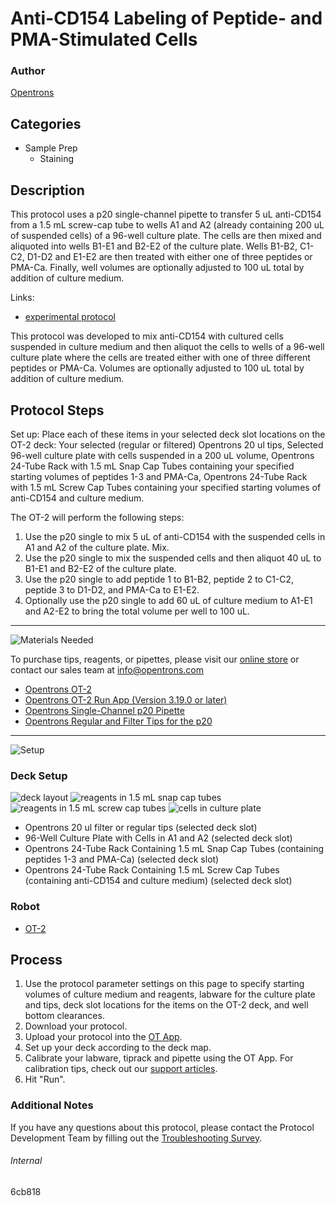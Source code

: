 # Anti-CD154 Labeling of Peptide- and PMA-Stimulated Cells

### Author
[Opentrons](https://opentrons.com/)

## Categories
* Sample Prep
     * Staining

## Description

This protocol uses a p20 single-channel pipette to transfer 5 uL anti-CD154 from a 1.5 mL screw-cap tube to wells A1 and A2 (already containing 200 uL of suspended cells) of a 96-well culture plate. The cells are then mixed and aliquoted into wells B1-E1 and B2-E2 of the culture plate. Wells B1-B2, C1-C2, D1-D2 and E1-E2 are then treated with either one of three peptides or PMA-Ca. Finally, well volumes are optionally adjusted to 100 uL total by addition of culture medium.

Links:
* [experimental protocol](https://opentrons-protocol-library-website.s3.amazonaws.com/custom-README-images/6cb818/Protocol_ForCustom_Opentrons_9-21-21.docx)


This protocol was developed to mix anti-CD154 with cultured cells suspended in culture medium and then aliquot the cells to wells of a 96-well culture plate where the cells are treated either with one of three different peptides or PMA-Ca. Volumes are optionally adjusted to 100 uL total by addition of culture medium.

## Protocol Steps

Set up: Place each of these items in your selected deck slot locations on the OT-2 deck: Your selected (regular or filtered) Opentrons 20 ul tips, Selected 96-well culture plate with cells suspended in a 200 uL volume, Opentrons 24-Tube Rack with 1.5 mL Snap Cap Tubes containing your specified starting volumes of peptides 1-3 and PMA-Ca, Opentrons 24-Tube Rack with 1.5 mL Screw Cap Tubes containing your specified starting volumes of anti-CD154 and culture medium.

The OT-2 will perform the following steps:
1. Use the p20 single to mix 5 uL of anti-CD154 with the suspended cells in A1 and A2 of the culture plate. Mix.
2. Use the p20 single to mix the suspended cells and then aliquot 40 uL to B1-E1 and B2-E2 of the culture plate.
3. Use the p20 single to add peptide 1 to B1-B2, peptide 2 to C1-C2, peptide 3 to D1-D2, and PMA-Ca to E1-E2.
4. Optionally use the p20 single to add 60 uL of culture medium to A1-E1 and A2-E2 to bring the total volume per well to 100 uL.

---
![Materials Needed](https://s3.amazonaws.com/opentrons-protocol-library-website/custom-README-images/001-General+Headings/materials.png)

To purchase tips, reagents, or pipettes, please visit our [online store](https://shop.opentrons.com/) or contact our sales team at [info@opentrons.com](mailto:info@opentrons.com)

* [Opentrons OT-2](https://shop.opentrons.com/collections/ot-2-robot/products/ot-2)
* [Opentrons OT-2 Run App (Version 3.19.0 or later)](https://opentrons.com/ot-app/)
* [Opentrons Single-Channel p20 Pipette](https://shop.opentrons.com/collections/ot-2-pipettes/products/single-channel-electronic-pipette)
* [Opentrons Regular and Filter Tips for the p20](https://shop.opentrons.com/collections/opentrons-tips)

---
![Setup](https://s3.amazonaws.com/opentrons-protocol-library-website/custom-README-images/001-General+Headings/Setup.png)

### Deck Setup
![deck layout](https://opentrons-protocol-library-website.s3.amazonaws.com/custom-README-images/6cb818/layout_6cb818.png)
![reagents in 1.5 mL snap cap tubes](https://opentrons-protocol-library-website.s3.amazonaws.com/custom-README-images/6cb818/Reagents+in+1.5+ML+Snap+Cap+Tubes.png)
![reagents in 1.5 mL screw cap tubes](https://opentrons-protocol-library-website.s3.amazonaws.com/custom-README-images/6cb818/Reagents+in+1.5+ML+Screw+Cap+Tubes.png)
![cells in culture plate](https://opentrons-protocol-library-website.s3.amazonaws.com/custom-README-images/6cb818/Cells+in+Culture+Plate.png)

* Opentrons 20 ul filter or regular tips (selected deck slot)
* 96-Well Culture Plate with Cells in A1 and A2 (selected deck slot)
* Opentrons 24-Tube Rack Containing 1.5 mL Snap Cap Tubes (containing peptides 1-3 and PMA-Ca) (selected deck slot)
* Opentrons 24-Tube Rack Containing 1.5 mL Screw Cap Tubes (containing anti-CD154 and culture medium) (selected deck slot)

### Robot
* [OT-2](https://opentrons.com/ot-2)

## Process
1. Use the protocol parameter settings on this page to specify starting volumes of culture medium and reagents, labware for the culture plate and tips, deck slot locations for the items on the OT-2 deck, and well bottom clearances.
2. Download your protocol.
3. Upload your protocol into the [OT App](https://opentrons.com/ot-app).
4. Set up your deck according to the deck map.
5. Calibrate your labware, tiprack and pipette using the OT App. For calibration tips, check out our [support articles](https://support.opentrons.com/en/collections/1559720-guide-for-getting-started-with-the-ot-2).
6. Hit "Run".

### Additional Notes
If you have any questions about this protocol, please contact the Protocol Development Team by filling out the [Troubleshooting Survey](https://protocol-troubleshooting.paperform.co/).

###### Internal
6cb818
